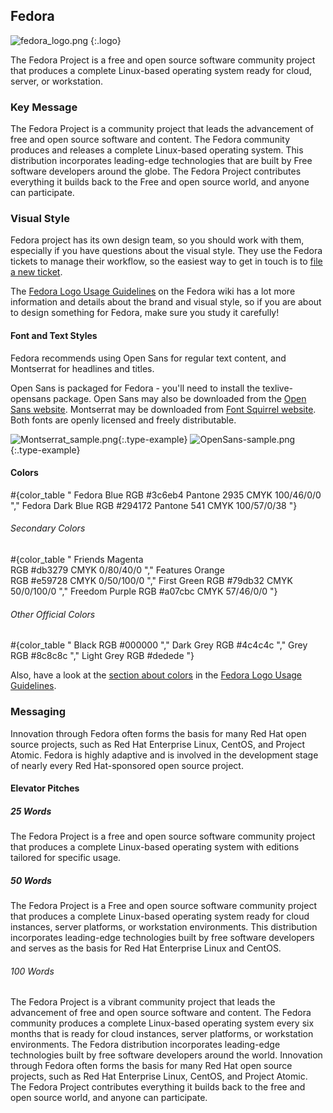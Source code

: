 ## Fedora

![fedora_logo.png](/images/branding/logo-fedora.png)
{:.logo}

The Fedora Project is a free and open source software community project that produces a complete Linux-based operating system ready for cloud, server, or workstation.

### Key Message

The Fedora Project is a community project that leads the advancement of free and open source software and content. The Fedora community produces and releases a complete Linux-based operating system. This distribution incorporates leading-edge technologies that are built by Free software developers around the globe. The Fedora Project contributes everything it builds back to the Free and open source world, and anyone can participate.

### Visual Style

Fedora project has its own design team, so you should work with them, especially if you have questions about the visual style. They use the Fedora tickets to manage their workflow, so the easiest way to get in touch is to [file a new ticket](https://fedorahosted.org/design-team/newticket).

The [Fedora Logo Usage Guidelines](https://fedoraproject.org/wiki/Logo/UsageGuidelines) on the Fedora wiki has a lot more information and details about the brand and visual style, so if you are about to design something for Fedora, make sure you study it carefully!

#### Font and Text Styles

Fedora recommends using Open Sans for regular text content, and  Montserrat for headlines and titles.

Open Sans is packaged for Fedora - you'll need to install the texlive-opensans package. Open Sans may also be downloaded from the [Open Sans website](http://www.opensans.com/). Montserrat may be downloaded from [Font Squirrel website](https://www.fontsquirrel.com/fonts/montserrat). Both fonts are openly licensed and freely distributable.

![Montserrat_sample.png](/images/branding/type-montserrat.png){:.type-example}
![OpenSans-sample.png](/images/branding/type-opensans.png){:.type-example}

#### Colors

#{color_table "
  Fedora Blue
  RGB #3c6eb4
  Pantone 2935
  CMYK 100/46/0/0
","
  Fedora Dark Blue
  RGB #294172
  Pantone 541
  CMYK 100/57/0/38
"}

###### Secondary Colors

#{color_table "
  Friends Magenta        
  RGB #db3279
  CMYK 0/80/40/0
","
  Features Orange        
  RGB #e59728
  CMYK 0/50/100/0
","
  First Green
  RGB #79db32
  CMYK 50/0/100/0
","
  Freedom Purple
  RGB #a07cbc
  CMYK 57/46/0/0
"}

###### Other Official Colors

#{color_table "
  Black
  RGB #000000
","
  Dark Grey
  RGB #4c4c4c
","
  Grey
  RGB #8c8c8c
","
  Light Grey
  RGB #dedede
"}

Also, have a look at the [section about colors](https://fedoraproject.org/wiki/Logo/UsageGuidelines%23Colors) in the [Fedora Logo Usage Guidelines](https://fedoraproject.org/wiki/Logo/UsageGuidelines).

### Messaging

Innovation through Fedora often forms the basis for many Red Hat open source projects, such as Red Hat Enterprise Linux, CentOS, and Project Atomic. Fedora is highly adaptive and is involved in the development stage of nearly every Red Hat-sponsored open source project.

#### Elevator Pitches

##### 25 Words

The Fedora Project is a free and open source software community project that produces a complete Linux-based operating system with editions tailored for specific usage.

##### 50 Words

The Fedora Project is a Free and open source software community project that produces a complete Linux-based operating system ready for cloud instances, server platforms, or workstation environments. This distribution incorporates leading-edge technologies built by free software developers and serves as the basis for Red Hat Enterprise Linux and CentOS.

###### 100 Words

The Fedora Project is a vibrant community project that leads the advancement of free and open source software and content. The Fedora community produces a complete Linux-based operating system every six months that is ready for cloud instances, server platforms, or workstation environments. The Fedora distribution incorporates leading-edge technologies built by free software developers around the world. Innovation through Fedora often forms the basis for many Red Hat open source projects, such as Red Hat Enterprise Linux, CentOS, and Project Atomic. The Fedora Project contributes everything it builds back to the free and open source world, and anyone can participate.
